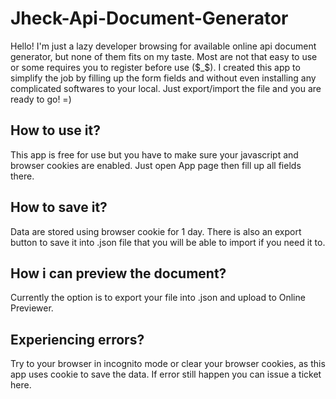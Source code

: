 # Jheck-Api-Document-Generator

Hello! I'm just a lazy developer browsing for available online api document generator, but none of them fits on my taste. Most are not that easy to use or some requires you to register before use ($_$). I created this app to simplify the job by filling up the form fields and without even installing any complicated softwares to your local. Just export/import the file and you are ready to go! =)

## How to use it?
This app is free for use but you have to make sure your javascript and browser cookies are enabled. Just open App page then fill up all fields there.


## How to save it?
Data are stored using browser cookie for 1 day. There is also an export button to save it into .json file that you will be able to import if you need it to.


## How i can preview the document?
Currently the option is to export your file into .json and upload to Online Previewer.

## Experiencing errors?
Try to your browser in incognito mode or clear your browser cookies, as this app uses cookie to save the data. If error still happen you can issue a ticket here.
